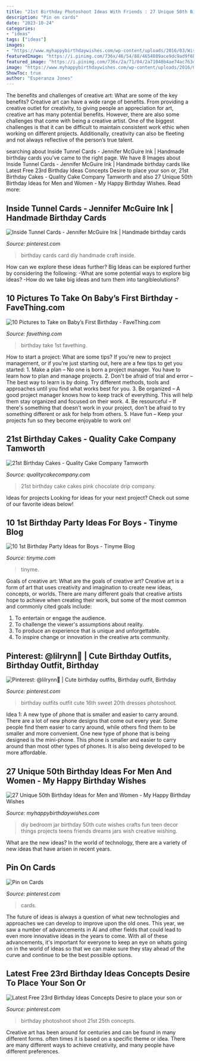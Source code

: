 ```yaml
---
title: "21st Birthday Photoshoot Ideas With Friends : 27 Unique 50th Birthday Ideas For Men And Women"
description: "Pin on cards"
date: "2023-10-24"
categories:
- "ideas"
tags: ["ideas"]
images:
- "https://www.myhappybirthdaywishes.com/wp-content/uploads/2016/03/Wish-Jar-50th-Birthday-Ideas.jpg"
featuredImage: "https://i.pinimg.com/736x/46/54/88/4654889ace9dc9ad9f6b71c0c6feeb18.jpg"
featured_image: "https://i.pinimg.com/736x/2a/71/04/2a71040b4ae74ac763d828eb76253e61.jpg"
image: "https://www.myhappybirthdaywishes.com/wp-content/uploads/2016/03/Wish-Jar-50th-Birthday-Ideas.jpg"
ShowToc: true
author: "Esperanza Jones"
---
```



The benefits and challenges of creative art: What are some of the key benefits?
Creative art can have a wide range of benefits. From providing a creative outlet for creativity, to giving people an appreciation for art, creative art has many potential benefits. However, there are also some challenges that come with being a creative artist. One of the biggest challenges is that it can be difficult to maintain consistent work ethic when working on different projects. Additionally, creativity can also be fleeting and not always reflective of the person’s true talent.

	

		
searching about Inside Tunnel Cards - Jennifer McGuire Ink | Handmade birthday cards you've came to the right page. We have 8 Images about Inside Tunnel Cards - Jennifer McGuire Ink | Handmade birthday cards like Latest Free 23rd Birthday Ideas Concepts Desire to place your son or, 21st Birthday Cakes - Quality Cake Company Tamworth and also 27 Unique 50th Birthday Ideas for Men and Women - My Happy Birthday Wishes. Read more:
		
    
## Inside Tunnel Cards - Jennifer McGuire Ink | Handmade Birthday Cards

<img loading=lazy src="https://i.pinimg.com/736x/9f/ff/fa/9ffffabfc9bf9292bd352627c96d9341.jpg" onerror="this.onerror=null;this.src='https://tse2.mm.bing.net/th?id=OIP.ZosQXIeRy4rnK_leq6MJXwHaLG&amp;pid=15.1';" alt="Inside Tunnel Cards - Jennifer McGuire Ink | Handmade birthday cards">

_Source: pinterest.com_

>birthday cards card diy handmade craft inside. 

	

How can we explore these ideas further?
Big Ideas can be explored further by considering the following: 
-What are some potential ways to explore big ideas? 
-How do we take big ideas and turn them into tangibleolutions?

    
## 10 Pictures To Take On Baby’s First Birthday - FaveThing.com

<img loading=lazy src="https://www.favething.com/uploads/images/main-fave-images/10_pictures_to_take_on_baby_s_first_birthday-2.jpg" onerror="this.onerror=null;this.src='https://tse1.mm.bing.net/th?id=OIP.rmIb57mqCoQDzlwpd3Q-zwHaKX&amp;pid=15.1';" alt="10 Pictures to Take on Baby’s First Birthday - FaveThing.com">

_Source: favething.com_

>birthday take 1st favething. 

	

How to start a project: What are some tips?
If you're new to project management, or if you're just starting out, here are a few tips to get you started: 1. Make a plan – No one is born a project manager. You have to learn how to plan and manage projects. 2. Don't be afraid of trial and error – The best way to learn is by doing. Try different methods, tools and approaches until you find what works best for you. 3. Be organized – A good project manager knows how to keep track of everything. This will help them stay organized and focused on their work. 4. Be resourceful – If there's something that doesn't work in your project, don't be afraid to try something different or ask for help from others. 5. Have fun – Keep your projects fun so they become enjoyable to work on!

    
## 21st Birthday Cakes - Quality Cake Company Tamworth

<img loading=lazy src="https://w2d8a5y9.stackpathcdn.com/wp-content/uploads/2019/10/sweetie-drip-bright-pink-chocolate-705x705.jpg" onerror="this.onerror=null;this.src='https://tse2.mm.bing.net/th?id=OIP.7xx06W-XGqnXFta4j_8ViwHaHa&amp;pid=15.1';" alt="21st Birthday Cakes - Quality Cake Company Tamworth">

_Source: qualitycakecompany.com_

>21st birthday cake cakes pink chocolate drip company. 

	

Ideas for projects
Looking for ideas for your next project? Check out some of our favorite ideas below!

    
## 10 1st Birthday Party Ideas For Boys - Tinyme Blog

<img loading=lazy src="https://www.tinyme.com/blog/wp-content/uploads/10-1st-birthday-party-ideas-for-boys/10-1st-Birthday-Party-Ideas-for-Boys-1.jpg" onerror="this.onerror=null;this.src='https://tse4.mm.bing.net/th?id=OIP.1kHzk0fs6C5dvvbpsW19iwHaLJ&amp;pid=15.1';" alt="10 1st Birthday Party Ideas for Boys - Tinyme Blog">

_Source: tinyme.com_

>tinyme. 

	

Goals of creative art: What are the goals of creative art?
Creative art is a form of art that uses creativity and imagination to create new ideas, concepts, or worlds. There are many different goals that creative artists hope to achieve when creating their work, but some of the most common and commonly cited goals include: 
1. To entertain or engage the audience.
2. To challenge the viewer's assumptions about reality.
3. To produce an experience that is unique and unforgettable.
4. To inspire change or innovation in the creative arts community.

    
## Pinterest: @lilrynn💋 | Cute Birthday Outfits, Birthday Outfit, Birthday

<img loading=lazy src="https://i.pinimg.com/736x/46/54/88/4654889ace9dc9ad9f6b71c0c6feeb18.jpg" onerror="this.onerror=null;this.src='https://tse4.mm.bing.net/th?id=OIP.mA8rCgdgNnflGcWzQWe8qwHaJK&amp;pid=15.1';" alt="Pinterest: @lilrynn💋 | Cute birthday outfits, Birthday outfit, Birthday">

_Source: pinterest.com_

>birthday outfits outfit cute 16th sweet 20th dresses photoshoot. 

	

Idea 1: A new type of phone that is smaller and easier to carry around.
There are a lot of new phone designs that come out every year. Some people find them easier to carry around, while others find them to be smaller and more convenient. One new type of phone that is being designed is the mini-phone. This phone is smaller and easier to carry around than most other types of phones. It is also being developed to be more affordable.

    
## 27 Unique 50th Birthday Ideas For Men And Women - My Happy Birthday Wishes

<img loading=lazy src="https://www.myhappybirthdaywishes.com/wp-content/uploads/2016/03/Wish-Jar-50th-Birthday-Ideas.jpg" onerror="this.onerror=null;this.src='https://tse3.mm.bing.net/th?id=OIP.da_wGkEozGpXeFFlEJeRCwHaKZ&amp;pid=15.1';" alt="27 Unique 50th Birthday Ideas for Men and Women - My Happy Birthday Wishes">

_Source: myhappybirthdaywishes.com_

>diy bedroom jar birthday 50th cute wishes crafts fun teen decor things projects teens friends dreams jars wish creative wishing. 

	

What are the new ideas?
In the world of technology, there are a variety of new ideas that have arisen in recent years.

    
## Pin On Cards

<img loading=lazy src="https://i.pinimg.com/736x/eb/2a/ce/eb2acebc2c3326284e5ec2c027f445fa.jpg" onerror="this.onerror=null;this.src='https://tse4.mm.bing.net/th?id=OIP.n1oSiEKkH0PDNS6AljeeegHaJ3&amp;pid=15.1';" alt="Pin on Cards">

_Source: pinterest.com_

>cards. 

	

The future of ideas is always a question of what new technologies and approaches we can develop to improve upon the old ones. This year, we saw a number of advancements in AI and other fields that could lead to even more innovative ideas in the years to come. With all of these advancements, it's important for everyone to keep an eye on whats going on in the world of ideas so that we can make sure they stay ahead of the curve and continue to be the best possible options.

    
## Latest Free 23rd Birthday Ideas Concepts Desire To Place Your Son Or

<img loading=lazy src="https://i.pinimg.com/736x/2a/71/04/2a71040b4ae74ac763d828eb76253e61.jpg" onerror="this.onerror=null;this.src='https://tse2.mm.bing.net/th?id=OIP.YmZwEGanQWTwtMKxWUG2EwHaK1&amp;pid=15.1';" alt="Latest Free 23rd Birthday Ideas Concepts Desire to place your son or">

_Source: pinterest.com_

>birthday photoshoot shoot 21st 25th concepts. 

	

Creative art has been around for centuries and can be found in many different forms. often times it is based on a specific theme or idea. There are many different ways to achieve creativity, and many people have different preferences.

